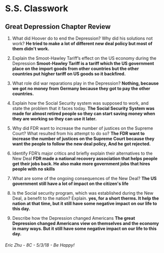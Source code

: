 # S.S. Classwork
## Great Depression Chapter Review

1. What did Hoover do to end the Depression? Why did his solutions not work?
    **He tried to make a lot of different new deal policy but most of them didn't work.**

2. Explain the Smoot-Hawley Tariff’s effect on the US economy during the Depression
    **Smoot-Hawley Tariff is a tariff which the US government place on the import goods from other countries but the other countries put higher tariff on US goods so it backfired.**

3. What role did war reparations play in the Depression?
    **Nothing, because we got no money from Germany because they got to pay the other countries.**

4. Explain how the Social Security system was supposed to work, and state the problem that it faces today.
    **The Social Security System was made for almost retired people so they can start saving money when they are working so they can use it later.**

5. Why did FDR want to increase the number of justices on the Supreme Court? What resulted from his attempt to do so?
    **The FDR want to increase the number of justices on the Supreme Court because they want the people to follow the new deal policy, And he got rejected.**

6. Identify FDR’s major critics and briefly explain their alternatives to the New Deal
    **FDR made a national recovery association that helps people get their jobs back. He also make more government jobs that hires people with no skills**

7. What are some of the ongoing consequences of the New Deal?
    **The US government still have a lot of impact on the citizen's life**

8. Is the Social security program, which was established during the New Deal, a benefit to the nation? Explain.
    **yes, for a short therms. It help the nation at that time, but it still have some negative impact on our life to this day.**

9. Describe how the Depression changed Americans
    **The great Depression changed Americans view on themselves and the economy in many ways. But it still have some negative impact on our life to this day.**

###### Eric Zhu - 8C - 5/3/18 - Be Happy!